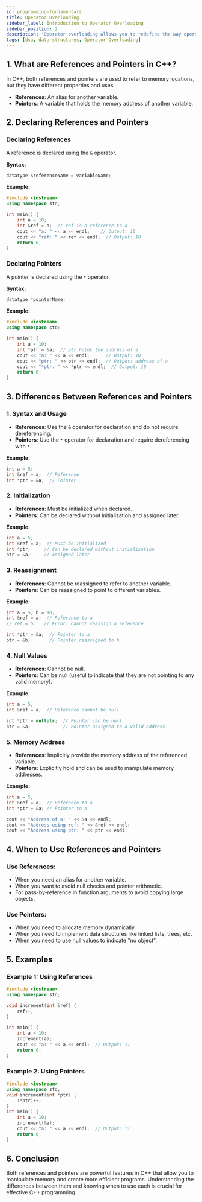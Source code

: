 ```yaml
---
id: programming-fundamentals
title: Operator Overloading
sidebar_label: Introduction to Operator Overloading
sidebar_position: 2
description: 'Operator overloading allows you to redefine the way operators work for user-defined types (classes and structs). It enables you to specify more intuitive ways to perform operations on objects of your classes.'
tags: [dsa, data-structures, Operator Overloading]
---
```


## 1. What are References and Pointers in C++?

In C++, both references and pointers are used to refer to memory locations, but they have different properties and uses. 

- **References**: An alias for another variable.
- **Pointers**: A variable that holds the memory address of another variable.



## 2. Declaring References and Pointers

### Declaring References

A reference is declared using the `&` operator.

**Syntax:**

```cpp
datatype &referenceName = variableName;
```

**Example:**

```cpp
#include <iostream>
using namespace std;

int main() {
    int a = 10;
    int &ref = a;  // ref is a reference to a
    cout << "a: " << a << endl;    // Output: 10
    cout << "ref: " << ref << endl;  // Output: 10
    return 0;
}
```

### Declaring Pointers

A pointer is declared using the `*` operator.

**Syntax:**

```cpp
datatype *pointerName;
```

**Example:**

```cpp
#include <iostream>
using namespace std;

int main() {
    int a = 10;
    int *ptr = &a;  // ptr holds the address of a
    cout << "a: " << a << endl;      // Output: 10
    cout << "ptr: " << ptr << endl;  // Output: address of a
    cout << "*ptr: " << *ptr << endl;  // Output: 10
    return 0;
}
```

## 3. Differences Between References and Pointers

### 1. Syntax and Usage

- **References**: Use the `&` operator for declaration and do not require dereferencing.
- **Pointers**: Use the `*` operator for declaration and require dereferencing with `*`.

**Example:**

```cpp
int a = 5;
int &ref = a;  // Reference
int *ptr = &a;  // Pointer
```

### 2. Initialization

- **References**: Must be initialized when declared.
- **Pointers**: Can be declared without initialization and assigned later.

**Example:**

```cpp
int a = 5;
int &ref = a;  // Must be initialized
int *ptr;     // Can be declared without initialization
ptr = &a;     // Assigned later
```

### 3. Reassignment

- **References**: Cannot be reassigned to refer to another variable.
- **Pointers**: Can be reassigned to point to different variables.

**Example:**

```cpp
int a = 5, b = 10;
int &ref = a;  // Reference to a
// ref = b;   // Error: Cannot reassign a reference

int *ptr = &a;  // Pointer to a
ptr = &b;       // Pointer reassigned to b
```

### 4. Null Values

- **References**: Cannot be null.
- **Pointers**: Can be null (useful to indicate that they are not pointing to any valid memory).

**Example:**

```cpp
int a = 5;
int &ref = a;  // Reference cannot be null

int *ptr = nullptr;  // Pointer can be null
ptr = &a;            // Pointer assigned to a valid address
```

### 5. Memory Address

- **References**: Implicitly provide the memory address of the referenced variable.
- **Pointers**: Explicitly hold and can be used to manipulate memory addresses.

**Example:**

```cpp
int a = 5;
int &ref = a;  // Reference to a
int *ptr = &a; // Pointer to a

cout << "Address of a: " << &a << endl;
cout << "Address using ref: " << &ref << endl;
cout << "Address using ptr: " << ptr << endl;
```

## 4. When to Use References and Pointers

### Use References:
- When you need an alias for another variable.
- When you want to avoid null checks and pointer arithmetic.
- For pass-by-reference in function arguments to avoid copying large objects.

### Use Pointers:
- When you need to allocate memory dynamically.
- When you need to implement data structures like linked lists, trees, etc.
- When you need to use null values to indicate "no object".

## 5. Examples

### Example 1: Using References

```cpp
#include <iostream>
using namespace std;

void increment(int &ref) {
    ref++;
}

int main() {
    int a = 10;
    increment(a);
    cout << "a: " << a << endl;  // Output: 11
    return 0;
}
```
### Example 2: Using Pointers
```cpp
#include <iostream>
using namespace std;
void increment(int *ptr) {
    (*ptr)++;
}
int main() {
    int a = 10;
    increment(&a);
    cout << "a: " << a << endl;  // Output: 11
    return 0;
}
```

## 6. Conclusion

Both references and pointers are powerful features in C++ that allow you to manipulate memory and create more efficient programs. Understanding the differences between them and knowing when to use each is crucial for effective C++ programming
